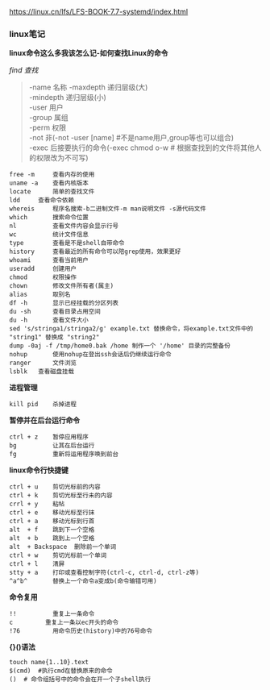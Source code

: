 https://linux.cn/lfs/LFS-BOOK-7.7-systemd/index.html
### linux笔记

**linux命令这么多我该怎么记-如何查找Linux的命令**

*find        查找*
> -name         名称
  -maxdepth     递归层级(大)  
  -mindepth     递归层级(小)  
  -user         用户  
  -group        属组  
  -perm         权限  
  -not          非(-not -user [name] #不是name用户,group等也可以组合)  
  -exec         后接要执行的命令(-exec chmod o-w # 根据查找到的文件将其他人的权限改为不可写)  

    free -m     查看内存的使用
    uname -a    查看内核版本
    locate      简单的查找文件
    ldd 	查看命令依赖
    whereis     程序名搜索-b二进制文件-m man说明文件 -s源代码文件
    which       搜索命令位置
    nl          查看文件内容会显示行号
    wc          统计文件信息
    type        查看是不是shell自带命令
    history     查看最近的所有命令可以陪grep使用，效果更好
    whoami      查看当前用户
    useradd     创建用户
    chmod       权限操作
    chown       修改文件所有者(属主)
    alias       取别名
    df -h       显示已经挂载的分区列表
    du -sh      查看目录占用空间
    du -h       查看文件大小
    sed 's/stringa1/stringa2/g' example.txt 替换命令，将example.txt文件中的 "string1" 替换成 "string2"
    dump -0aj -f /tmp/home0.bak /home 制作一个 '/home' 目录的完整备份
    nohup       使用nohup在登出ssh会话后仍继续运行命令
    ranger      文件浏览
    lsblk	查看磁盘挂载

**进程管理**

    kill pid    杀掉进程

**暂停并在后台运行命令**

    ctrl + z    暂停应用程序
    bg          让其在后台运行
    fg          重新将运用程序唤到前台

**linux命令行快捷键**

    ctrl + u    剪切光标前的内容
    ctrl + k    剪切光标至行未的内容
    crrl + y    粘帖
    ctrl + e    移动光标至行抹
    ctrl + a    移动光标到行首
    alt  + f    跳到下一个空格
    alt  + b    跳到上一个空格
    alt  + Backspace  删除前一个单词
    ctrl + w    剪切光标前一个单词
    ctrl + l    清屏
    stty + a    打印或查看控制字符(ctrl-c, ctrl-d, ctrl-z等)
    ^a^b^       替换上一个命令a变成b(命令输错可用)

**命令复用**

    !!          重复上一条命令
    c         重复上一条以ec开头的命令
    !76         用命令历史(history)中的76号命令

**{}()语法**

    touch name{1..10}.text
    $(cmd)  #执行cmd在替换原来的命令
    ()  # 命令组括号中的命令会在开一个子shell执行

